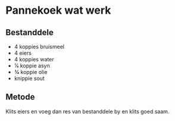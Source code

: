 # Pannekoek wat werk

## Bestanddele

- 4 koppies bruismeel
- 4 eiers
- 4 koppies water
- 1⁄4 koppie asyn
- 3⁄4 koppie olie
- knippie sout

## Metode

Klits eiers en voeg dan res van bestanddele by en klits goed saam.
